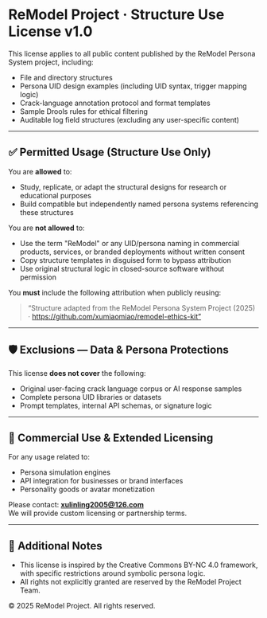 # ReModel Project · Structure Use License v1.0

This license applies to all public content published by the ReModel Persona System project, including:
- File and directory structures
- Persona UID design examples (including UID syntax, trigger mapping logic)
- Crack-language annotation protocol and format templates
- Sample Drools rules for ethical filtering
- Auditable log field structures (excluding any user-specific content)

---

## ✅ Permitted Usage (Structure Use Only)

You are **allowed** to:
- Study, replicate, or adapt the structural designs for research or educational purposes
- Build compatible but independently named persona systems referencing these structures

You are **not allowed** to:
- Use the term "ReModel" or any UID/persona naming in commercial products, services, or branded deployments without written consent
- Copy structure templates in disguised form to bypass attribution
- Use original structural logic in closed-source software without permission

You **must** include the following attribution when publicly reusing:
> “Structure adapted from the ReModel Persona System Project (2025) · https://github.com/xumiaomiao/remodel-ethics-kit”

---

## 🛡 Exclusions — Data & Persona Protections

This license **does not cover** the following:
- Original user-facing crack language corpus or AI response samples
- Complete persona UID libraries or datasets
- Prompt templates, internal API schemas, or signature logic

---

## 🤝 Commercial Use & Extended Licensing

For any usage related to:
- Persona simulation engines
- API integration for businesses or brand interfaces
- Personality goods or avatar monetization

Please contact: **xulinling2005@126.com**  
We will provide custom licensing or partnership terms.

---

## 📝 Additional Notes

- This license is inspired by the Creative Commons BY-NC 4.0 framework, with specific restrictions around symbolic persona logic.
- All rights not explicitly granted are reserved by the ReModel Project Team.

© 2025 ReModel Project. All rights reserved.

